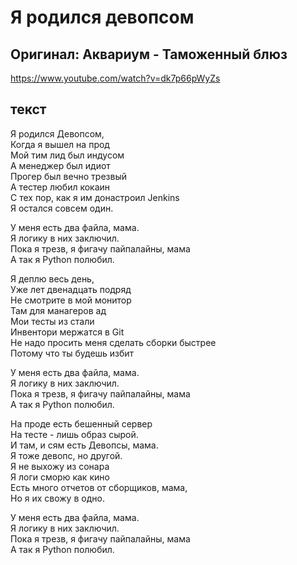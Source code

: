 # Я родился девопсом
## Оригинал: Аквариум - Таможенный блюз  
https://www.youtube.com/watch?v=dk7p66pWyZs

## текст
Я родился Девопсом,  
Когда я вышел на прод  
Мой тим лид был индусом  
А менеджер был идиот  
Прогер был вечно трезвый  
А тестер любил кокаин  
С тех пор, как я им донастроил Jenkins  
Я остался совсем один.

У меня есть два файла, мама.  
Я логику в них заключил.  
Пока я трезв, я фигачу пайпалайны, мама  
А так я Python полюбил.  

Я деплю весь день,  
Уже лет двенадцать подряд  
Не смотрите в мой монитор  
Там для манагеров ад  
Мои тесты из стали  
Инвентори мержатся в Git  
Не надо просить меня сделать сборки быстрее  
Потому что ты будешь избит  

У меня есть два файла, мама.  
Я логику в них заключил.  
Пока я трезв, я фигачу пайпалайны, мама  
А так я Python полюбил.  

На проде есть бешенный сервер  
На тесте - лишь образ сырой.  
И там, и сям есть Девопсы, мама.  
Я тоже девопс, но другой.  
Я не выхожу из сонара  
Я логи сморю как кино  
Есть много отчетов от сборщиков, мама,  
Но я их свожу в одно.  

У меня есть два файла, мама.  
Я логику в них заключил.  
Пока я трезв, я фигачу пайпалайны, мама  
А так я Python полюбил.

